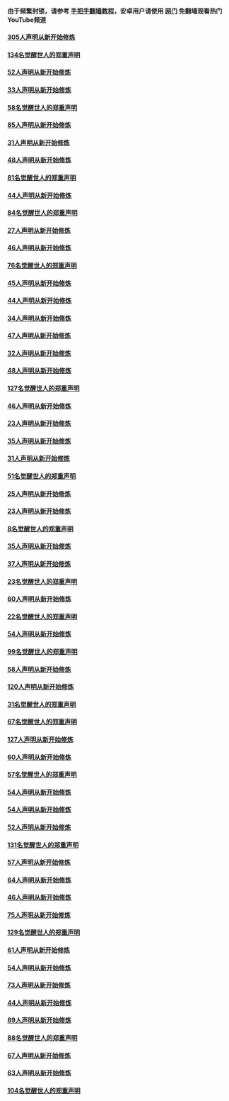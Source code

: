 #### 由于频繁封锁，请参考 [手把手翻墙教程](https://github.com/gfw-breaker/guides/wiki/)，安卓用户请使用 [网门](https://github.com/gfw-breaker/nogfw/blob/master/dl.md?t=03190800) 免翻墙观看热门YouTube频道 

#### [305人声明从新开始修炼](../pages/91/422153.md?t=03190800) 

#### [134名觉醒世人的郑重声明](../pages/91/422152.md?t=03190800) 

#### [52人声明从新开始修炼](../pages/91/421846.md?t=03190800) 

#### [33人声明从新开始修炼](../pages/91/421804.md?t=03190800) 

#### [58名觉醒世人的郑重声明](../pages/91/421845.md?t=03190800) 

#### [85人声明从新开始修炼](../pages/91/421769.md?t=03190800) 

#### [31人声明从新开始修炼](../pages/91/421763.md?t=03190800) 

#### [48人声明从新开始修炼](../pages/91/421605.md?t=03190800) 

#### [81名觉醒世人的郑重声明](../pages/91/421656.md?t=03190800) 

#### [44人声明从新开始修炼](../pages/91/421544.md?t=03190800) 

#### [84名觉醒世人的郑重声明](../pages/91/421543.md?t=03190800) 

#### [27人声明从新开始修炼](../pages/91/421465.md?t=03190800) 

#### [46人声明从新开始修炼](../pages/91/421454.md?t=03190800) 

#### [76名觉醒世人的郑重声明](../pages/91/421453.md?t=03190800) 

#### [45人声明从新开始修炼](../pages/91/421452.md?t=03190800) 

#### [44人声明从新开始修炼](../pages/91/421422.md?t=03190800) 

#### [34人声明从新开始修炼](../pages/91/421322.md?t=03190800) 

#### [47人声明从新开始修炼](../pages/91/421264.md?t=03190800) 

#### [32人声明从新开始修炼](../pages/91/421225.md?t=03190800) 

#### [48人声明从新开始修炼](../pages/91/421202.md?t=03190800) 

#### [127名觉醒世人的郑重声明](../pages/91/421224.md?t=03190800) 

#### [46人声明从新开始修炼](../pages/91/421203.md?t=03190800) 

#### [23人声明从新开始修炼](../pages/91/421138.md?t=03190800) 

#### [35人声明从新开始修炼](../pages/91/421122.md?t=03190800) 

#### [31人声明从新开始修炼](../pages/91/421081.md?t=03190800) 

#### [51名觉醒世人的郑重声明](../pages/91/421080.md?t=03190800) 

#### [25人声明从新开始修炼](../pages/91/421020.md?t=03190800) 

#### [23人声明从新开始修炼](../pages/91/420884.md?t=03190800) 

#### [8名觉醒世人的郑重声明](../pages/91/420883.md?t=03190800) 

#### [35人声明从新开始修炼](../pages/91/420809.md?t=03190800) 

#### [37人声明从新开始修炼](../pages/91/420766.md?t=03190800) 

#### [23名觉醒世人的郑重声明](../pages/91/420765.md?t=03190800) 

#### [60人声明从新开始修炼](../pages/91/420727.md?t=03190800) 

#### [22名觉醒世人的郑重声明](../pages/91/420726.md?t=03190800) 

#### [54人声明从新开始修炼](../pages/91/420529.md?t=03190800) 

#### [99名觉醒世人的郑重声明](../pages/91/420528.md?t=03190800) 

#### [58人声明从新开始修炼](../pages/91/420198.md?t=03190800) 

#### [120人声明从新开始修炼](../pages/91/420141.md?t=03190800) 

#### [31名觉醒世人的郑重声明](../pages/91/420197.md?t=03190800) 

#### [67名觉醒世人的郑重声明](../pages/91/420140.md?t=03190800) 

#### [127人声明从新开始修炼](../pages/91/420082.md?t=03190800) 

#### [60人声明从新开始修炼](../pages/91/420081.md?t=03190800) 

#### [57名觉醒世人的郑重声明](../pages/91/420080.md?t=03190800) 

#### [54人声明从新开始修炼](../pages/91/419533.md?t=03190800) 

#### [54人声明从新开始修炼](../pages/91/419532.md?t=03190800) 

#### [52人声明从新开始修炼](../pages/91/419531.md?t=03190800) 

#### [131名觉醒世人的郑重声明](../pages/91/419530.md?t=03190800) 

#### [57人声明从新开始修炼](../pages/91/419430.md?t=03190800) 

#### [64人声明从新开始修炼](../pages/91/419429.md?t=03190800) 

#### [46人声明从新开始修炼](../pages/91/419428.md?t=03190800) 

#### [75人声明从新开始修炼](../pages/91/419427.md?t=03190800) 

#### [129名觉醒世人的郑重声明](../pages/91/419426.md?t=03190800) 

#### [61人声明从新开始修炼](../pages/91/419198.md?t=03190800) 

#### [54人声明从新开始修炼](../pages/91/419197.md?t=03190800) 

#### [73人声明从新开始修炼](../pages/91/419196.md?t=03190800) 

#### [44人声明从新开始修炼](../pages/91/419075.md?t=03190800) 

#### [89人声明从新开始修炼](../pages/91/419074.md?t=03190800) 

#### [88名觉醒世人的郑重声明](../pages/91/419195.md?t=03190800) 

#### [67人声明从新开始修炼](../pages/91/419073.md?t=03190800) 

#### [63人声明从新开始修炼](../pages/91/419072.md?t=03190800) 

#### [104名觉醒世人的郑重声明](../pages/91/419071.md?t=03190800) 

